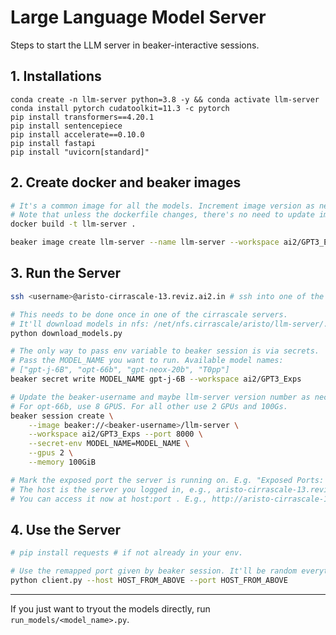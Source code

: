 # Large Language Model Server

Steps to start the LLM server in beaker-interactive sessions.

## 1. Installations

```
conda create -n llm-server python=3.8 -y && conda activate llm-server
conda install pytorch cudatoolkit=11.3 -c pytorch
pip install transformers==4.20.1
pip install sentencepiece
pip install accelerate==0.10.0
pip install fastapi
pip install "uvicorn[standard]"
```

## 2. Create docker and beaker images

```bash
# It's a common image for all the models. Increment image version as necessary.
# Note that unless the dockerfile changes, there's no need to update image.
docker build -t llm-server .

beaker image create llm-server --name llm-server --workspace ai2/GPT3_Exps
```

## 3. Run the Server

```bash
ssh <username>@aristo-cirrascale-13.reviz.ai2.in # ssh into one of the cirrascale servers

# This needs to be done once in one of the cirrascale servers.
# It'll download models in nfs: /net/nfs.cirrascale/aristo/llm-server/.hf_cache
python download_models.py

# The only way to pass env variable to beaker session is via secrets.
# Pass the MODEL_NAME you want to run. Available model names:
# ["gpt-j-6B", "opt-66b", "gpt-neox-20b", "T0pp"]
beaker secret write MODEL_NAME gpt-j-6B --workspace ai2/GPT3_Exps

# Update the beaker-username and maybe llm-server version number as necessary, and run:
# For opt-66b, use 8 GPUS. For all other use 2 GPUs and 100Gs.
beaker session create \
    --image beaker://<beaker-username>/llm-server \
    --workspace ai2/GPT3_Exps --port 8000 \
    --secret-env MODEL_NAME=MODEL_NAME \
    --gpus 2 \
    --memory 100GiB

# Mark the exposed port the server is running on. E.g. "Exposed Ports: 0.0.0.0:49198->8000/tcp"
# The host is the server you logged in, e.g., aristo-cirrascale-13.reviz.ai2.in
# You can access it now at host:port . E.g., http://aristo-cirrascale-13.reviz.ai2.in:49198
```

## 4. Use the Server

```bash
# pip install requests # if not already in your env.

# Use the remapped port given by beaker session. It'll be random everytime.
python client.py --host HOST_FROM_ABOVE --port HOST_FROM_ABOVE
```

----

If you just want to tryout the models directly, run `run_models/<model_name>.py`.
